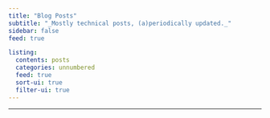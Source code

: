 ```yaml
---
title: "Blog Posts"
subtitle: "_Mostly technical posts, (a)periodically updated._"
sidebar: false
feed: true

listing:
  contents: posts
  categories: unnumbered
  feed: true
  sort-ui: true
  filter-ui: true
---
```


---
